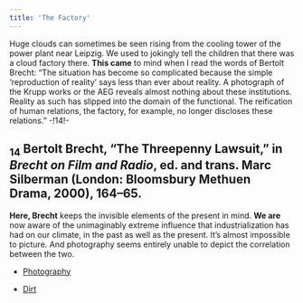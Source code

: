 ```yaml
---
title: 'The Factory'
---
```


Huge clouds can sometimes be seen rising from the cooling tower of the power plant near Leipzig. We used to jokingly tell the children that there was a cloud factory there. **This came** to mind when I read the words of Bertolt Brecht: “The situation has become so complicated because the simple ‘reproduction of reality’ says less than ever about reality. A photograph of the Krupp works or the AEG reveals almost nothing about these institutions. Reality as such has slipped into the domain of the functional. The reification of human relations, the factory, for example, no longer discloses these relations.” -!14!-
## <sub class="subscript">**14**</sub> Bertolt Brecht, “The Threepenny Lawsuit,” in _Brecht on Film and Radio_, ed. and trans. Marc Silberman (London: Bloomsbury Methuen Drama, 2000), 164–65.
**Here, Brecht** keeps the invisible elements of the present in mind. **We are** now aware of the unimaginably extreme influence that industrialization has had on our climate, in the past as well as the present. It’s almost impossible to picture. And photography seems entirely unable to depict the correlation between the two.

* [Photography](Photography_en)

* [Dirt](Dirt_en)
